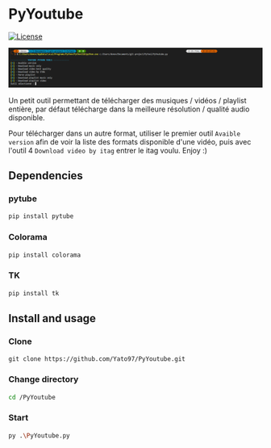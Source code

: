 # PyYoutube
<a href="#license"><img src="https://img.shields.io/badge/License-MIT-green" alt="License"></a>


![](res/menu.png)

Un petit outil permettant de télécharger des musiques / vidéos / playlist entière, par défaut télécharge dans la meilleure résolution / qualité audio disponible.

Pour télécharger dans un autre format, utiliser le premier outil `Avaible version` afin de voir la liste des formats disponible d'une vidéo, puis avec l'outil 4 `Download video by itag` entrer le itag voulu. Enjoy :)
## Dependencies 

### pytube
```bash
pip install pytube
```
### Colorama
```bash
pip install colorama
```

### TK
```bash
pip install tk
```

## Install and usage

### Clone
```git
git clone https://github.com/Yato97/PyYoutube.git
```

### Change directory
```bash
cd /PyYoutube
```

### Start 
```bash
py .\PyYoutube.py
```
